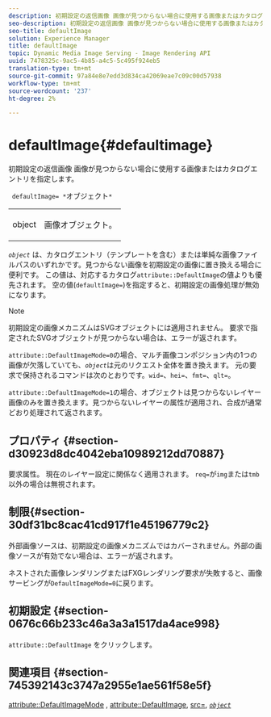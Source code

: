 ```yaml
---
description: 初期設定の返信画像 画像が見つからない場合に使用する画像またはカタログエントリを指定します。
seo-description: 初期設定の返信画像 画像が見つからない場合に使用する画像またはカタログエントリを指定します。
seo-title: defaultImage
solution: Experience Manager
title: defaultImage
topic: Dynamic Media Image Serving - Image Rendering API
uuid: 7478325c-9ac5-4b85-a4c5-5c495f924eb5
translation-type: tm+mt
source-git-commit: 97a84e8e7edd3d834ca42069eae7c09c00d57938
workflow-type: tm+mt
source-wordcount: '237'
ht-degree: 2%

---
```



# defaultImage{#defaultimage}

初期設定の返信画像 画像が見つからない場合に使用する画像またはカタログエントリを指定します。

` defaultImage= *`オブジェクト`*`

<table id="simpletable_C1FC14B7D9AE476DB2B10EB402944335"> 
 <tr class="strow"> 
  <td class="stentry"> <p> <span class="codeph"> <span class="varname"> object  </span> </span> </p> </td> 
  <td class="stentry"> <p>画像オブジェクト。 </p> </td> 
 </tr> 
</table>

*`object`* は、カタログエントリ（テンプレートを含む）または単純な画像ファイルパスのいずれかです。見つからない画像を初期設定の画像に置き換える場合に便利です。 この値は、対応するカタログ`attribute::DefaultImage`の値よりも優先されます。 空の値(`defaultImage=`)を指定すると、初期設定の画像処理が無効になります。

>[!NOTE]
>
>初期設定の画像メカニズムはSVGオブジェクトには適用されません。 要求で指定されたSVGオブジェクトが見つからない場合は、エラーが返されます。

`attribute::DefaultImageMode=0`の場合、マルチ画像コンポジション内の1つの画像が欠落していても、*`object`*&#x200B;は元のリクエスト全体を置き換えます。 元の要求で保持されるコマンドは次のとおりです。`wid=`、`hei=`、`fmt=`、`qlt=`。

`attribute::DefaultImageMode=1`の場合、オブジェクトは見つからないレイヤー画像のみを置き換えます。見つからないレイヤーの属性が適用され、合成が通常どおり処理されて返されます。

## プロパティ {#section-d30923d8dc4042eba10989212dd70887}

要求属性。 現在のレイヤー設定に関係なく適用されます。 `req=`が`img`または`tmb`以外の場合は無視されます。

## 制限{#section-30df31bc8cac41cd917f1e45196779c2}

外部画像ソースは、初期設定の画像メカニズムではカバーされません。外部の画像ソースが有効でない場合は、エラーが返されます。

ネストされた画像レンダリングまたはFXGレンダリング要求が失敗すると、画像サービングが`DefaultImageMode=0`に戻ります。

## 初期設定 {#section-0676c66b233c46a3a3a1517da4ace998}

`attribute::DefaultImage` をクリックします。

## 関連項目 {#section-745392143c3747a2955e1ae561f58e5f}

[attribute::DefaultImageMode](../../../../../is-api/image-catalog/image-serving-api-ref/c-image-catalog-reference/c-attributes-reference/r-defaultimagemode.md#reference-8a996af162f84e46bbe9e6e0d4e26782) ,  [attribute::DefaultImage](../../../../../is-api/image-catalog/image-serving-api-ref/c-image-catalog-reference/c-attributes-reference/r-is-cat-defaultimage.md#reference-8e9900e129f54ed68462a3c2fc3bc433),  [src=](../../../../../is-api/http-ref/image-serving-api-ref/c-http-protocol-reference/c-command-reference/r-src.md#reference-f6506637778c4c69bf106a7924a91ab1),  [ *`object`* ](../../../../../is-api/http-ref/image-serving-api-ref/c-http-protocol-reference/c-data-types/r-object.md#reference-2591bd24548d462782c68d138ef795a0)

